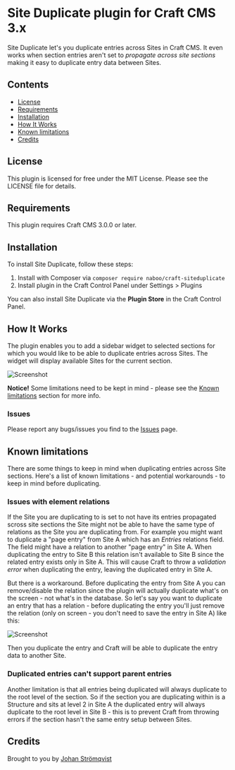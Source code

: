 # Site Duplicate plugin for Craft CMS 3.x

Site Duplicate let's you duplicate entries across Sites in Craft CMS. It even works when section entries aren't set to *propagate across site sections* making it easy to duplicate entry data between Sites.

## Contents

- [License](#license)
- [Requirements](#installation)
- [Installation](#installation)
- [How It Works](#how-it-works)
- [Known limitations](#known-limitations)
- [Credits](#credits)

## License

This plugin is licensed for free under the MIT License. Please see the LICENSE file for details.

## Requirements

This plugin requires Craft CMS 3.0.0 or later.

## Installation

To install Site Duplicate, follow these steps:

1. Install with Composer via `composer require naboo/craft-siteduplicate`
2. Install plugin in the Craft Control Panel under Settings > Plugins

You can also install Site Duplicate via the **Plugin Store** in the Craft Control Panel.

## How It Works

The plugin enables you to add a sidebar widget to selected sections for which you would like to be able to duplicate entries across Sites. The widget will display available Sites for the current section. 

![Screenshot](resources/images/sidebar-widget.png)

**Notice!** Some limitations need to be kept in mind - please see the [Known limitations](#known-limitations) section for more info.

### Issues

Please report any bugs/issues you find to the [Issues](https://github.com/naboo/craft-siteduplicate/issues) page.

## Known limitations

There are some things to keep in mind when duplicating entries across Site sections. Here's a list of known limitations - and potential workarounds - to keep in mind before duplicating.

### Issues with element relations

If the Site you are duplicating to is set to not have its entries propagated scross site sections the Site might not be able to have the same type of relations as the Site you are duplicating from. For example you might want to duplicate a "page entry" from Site A which has an *Entries* relations field. The field might have a relation to another "page entry" in Site A. When duplicating the entry to Site B this relation isn't available to Site B since the related entry exists only in Site A. This will cause Craft to throw a *validation error* when duplicating the entry, leaving the duplicated entry in Site A.

But there is a workaround. Before duplicating the entry from Site A you can remove/disable the relation since the plugin will actually duplicate what's on the screen - not what's in the database. So let's say you want to duplicate an entry that has a relation - before duplicating the entry you'll just remove the relation (only on screen - you don't need to save the entry in Site A) like this:

![Screenshot](resources/images/limitation-relations.png)

Then you duplicate the entry and Craft will be able to duplicate the entry data to another Site.

### Duplicated entries can't support parent entries

Another limitation is that all entries being duplicated will always duplicate to the root level of the section. So if the section you are duplicating within is a Structure and sits at level 2 in Site A the duplicated entry will always duplicate to the root level in Site B - this is to prevent Craft from throwing errors if the section hasn't the same entry setup between Sites.

## Credits

Brought to you by [Johan Strömqvist](http://www.naboovalley.com)
